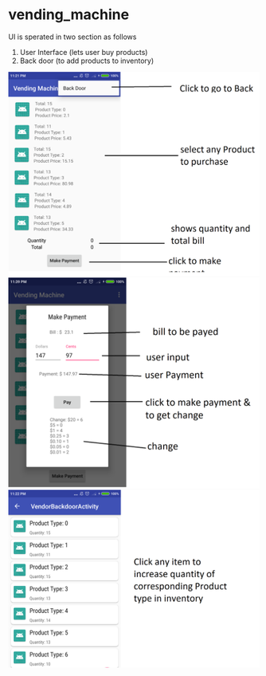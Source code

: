 # vending_machine

UI is sperated in two section as follows 
1. User Interface (lets user buy products)
2. Back door (to add products to inventory)

![User Interface](https://github.com/pankajnimgade/vending_machine/blob/master/ScrrenShots/user_interface.png)
</br>
![Make Payment](https://github.com/pankajnimgade/vending_machine/blob/master/ScrrenShots/make_payment.png)
</br>
![Back door](https://github.com/pankajnimgade/vending_machine/blob/master/ScrrenShots/back_door.png)
